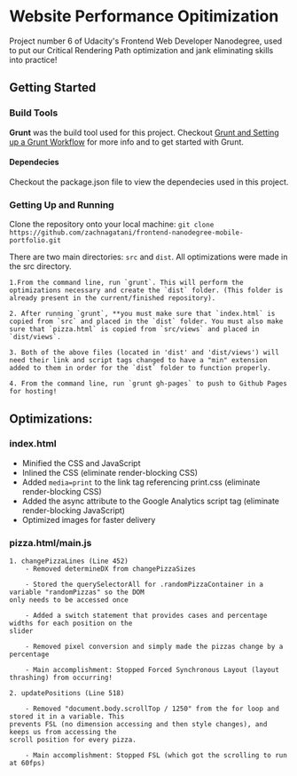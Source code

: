 # Website Performance Opitimization

Project number 6 of Udacity's Frontend Web Developer Nanodegree, used to put our Critical Rendering Path optimization and jank eliminating skills into practice!

## Getting Started

### Build Tools

**Grunt** was the build tool used for this project. Checkout <a href="https://discussions.udacity.com/t/grunt-and-setting-up-a-grunt-workflow-intermediate/21984">Grunt and Setting up a Grunt Workflow</a> for more info and to get started with Grunt.

#### Dependecies

Checkout the package.json file to view the dependecies used in this project.

### Getting Up and Running

Clone the repository onto your local machine: `git clone https://github.com/zachnagatani/frontend-nanodegree-mobile-portfolio.git`

There are two main directories: `src` and `dist`. All optimizations were made in the src directory.

	1.From the command line, run `grunt`. This will perform the optimizations necessary and create the `dist` folder. (This folder is already present in the current/finished repository).

	2. After running `grunt`, **you must make sure that `index.html` is copied from `src` and placed in the `dist` folder. You must also make sure that `pizza.html` is copied from `src/views` and placed in `dist/views`.

	3. Both of the above files (located in 'dist' and 'dist/views') will need their link and script tags changed to have a "min" extension added to them in order for the `dist` folder to function properly.

	4. From the command line, run `grunt gh-pages` to push to Github Pages for hosting!

## Optimizations:

### index.html

- Minified the CSS and JavaScript
- Inlined the CSS (eliminate render-blocking CSS)
- Added `media=print` to the link tag referencing print.css (eliminate render-blocking CSS)
- Added the async attribute to the Google Analytics script tag (eliminate render-blocking JavaScript)
- Optimized images for faster delivery

### pizza.html/main.js
	1. changePizzaLines (Line 452)
		- Removed determineDX from changePizzaSizes

		- Stored the querySelectorAll for .randomPizzaContainer in a variable "randomPizzas" so the DOM
	only needs to be accessed once

		- Added a switch statement that provides cases and percentage widths for each position on the
	slider

		- Removed pixel conversion and simply made the pizzas change by a percentage

		- Main accomplishment: Stopped Forced Synchronous Layout (layout thrashing) from occurring!

	2. updatePositions (Line 518)

		- Removed "document.body.scrollTop / 1250" from the for loop and stored it in a variable. This
	prevents FSL (no dimension accessing and then style changes), and keeps us from accessing the
	scroll position for every pizza.

		- Main accomplishment: Stopped FSL (which got the scrolling to run at 60fps)